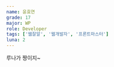 ```yaml
---
name: 윤효연
grade: 17
major: WP
role: Developer
tags: ['웹잘알', '웹개발자', '프론트마스터']
luna: 2
---
```

루나가 짱이지~